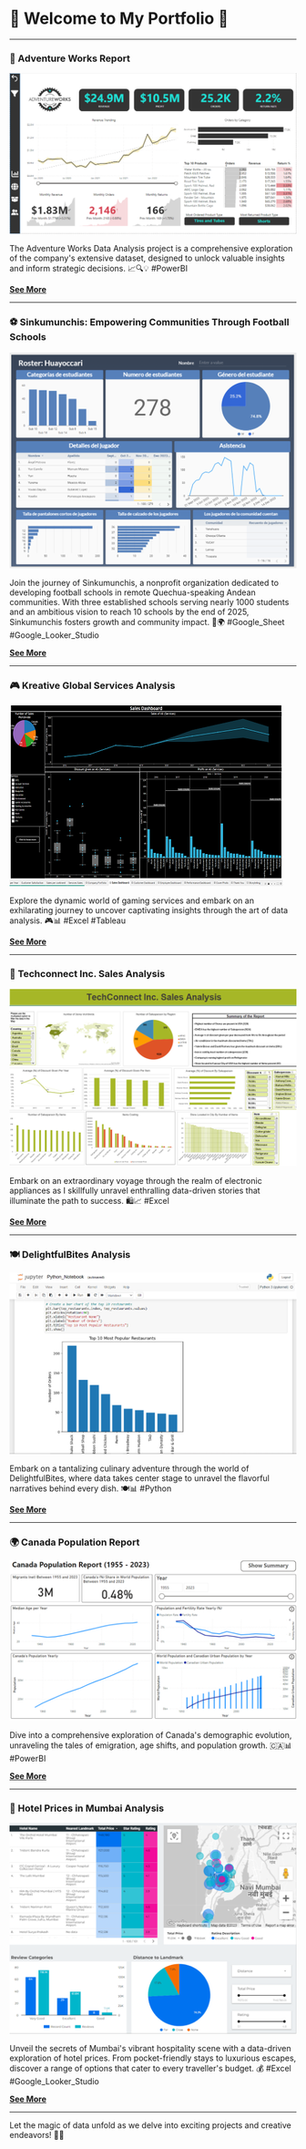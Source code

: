 # 🌟 Welcome to My Portfolio 🌟

---

<!-- Favicon -->
<link rel="icon" href="/images/Website_logo.jpeg" type="image/x-icon">

### 🚀 Adventure Works Report

[![Adventure Works Report](/images/Adventure_Works_Report/AdventureWorks_Exec_Report.png)](/Pages/Adventure_Works)

The Adventure Works Data Analysis project is a comprehensive exploration of the company's extensive dataset, designed to unlock valuable insights and inform strategic decisions. 📈🔍💡 #PowerBI

[**See More**](/Pages/Adventure_Works)

---

### ⚽ Sinkumunchis: Empowering Communities Through Football Schools

[![Sinkumunchis Thumbnail](/images/Sinkumunchis/Sinku_01.png)](/Pages/Sinkumunchis)

Join the journey of Sinkumunchis, a nonprofit organization dedicated to developing football schools in remote Quechua-speaking Andean communities. With three established schools serving nearly 1000 students and an ambitious vision to reach 10 schools by the end of 2025, Sinkumunchis fosters growth and community impact. 🏫🌍 #Google_Sheet #Google_Looker_Studio

[**See More**](/Pages/Sinkumunchis)

---

### 🎮 Kreative Global Services Analysis 

[![Kreative Global Services Thumbnail](images/CGS/Thumbnail1.png)](/Pages/KGS_analysis)

 Explore the dynamic world of gaming services and embark on an exhilarating journey to uncover captivating insights through the art of data analysis. 🎮📊 #Excel #Tableau

[**See More**](/Pages/KGS_analysis)

---

### 💼 Techconnect Inc. Sales Analysis

[![Techconnect Inc. Sales Analysis Thumbnail](images/TCS/Techconnect_thumbnail.png)](/Pages/Techconnect_Sales_Analysis)

 Embark on an extraordinary voyage through the realm of electronic appliances as I skillfully unravel enthralling data-driven stories that illuminate the path to success. 🛍️📈 #Excel

[**See More**](/Pages/Techconnect_Sales_Analysis)

---

### 🍽️ DelightfulBites Analysis

[![DelightfulBites Analysis Thumbnail](images/DB/DelightfulBites_Thumbnail.png)](/Pages/DelightfulBites_Analysis)

 Embark on a tantalizing culinary adventure through the world of DelightfulBites, where data takes center stage to unravel the flavorful narratives behind every dish. 🍽️📊 #Python

[**See More**](/Pages/DelightfulBites_Analysis)

---

### 🌍 Canada Population Report

[![Canada Population Report Thumbnail](images/CA_Population_Report/Canada_Population_Banner.png)](/Pages/CA_Population_Report)

 Dive into a comprehensive exploration of Canada's demographic evolution, unraveling the tales of emigration, age shifts, and population growth. 🇨🇦📊 #PowerBI

[**See More**](/Pages/CA_Population_Report)

---

### 🏨 Hotel Prices in Mumbai Analysis 

[![Hotel Prices in Mumbai](/images/HotelPrices/Google%20looker%20Cover.png)](/Pages/HotelPrices)

Unveil the secrets of Mumbai's vibrant hospitality scene with a data-driven exploration of hotel prices. From pocket-friendly stays to luxurious escapes, discover a range of options that cater to every traveller's budget. 💰 #Excel #Google_Looker_Studio

[**See More**](/Pages/HotelPrices)

---

Let the magic of data unfold as we delve into exciting projects and creative endeavors! 🚀🌌
